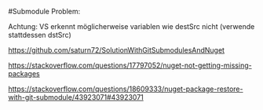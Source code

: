 #Submodule Problem:

Achtung: VS erkennt möglicherweise variablen wie destSrc nicht (verwende stattdessen dstSrc)

https://github.com/saturn72/SolutionWithGitSubmodulesAndNuget

https://stackoverflow.com/questions/17797052/nuget-not-getting-missing-packages

https://stackoverflow.com/questions/18609333/nuget-package-restore-with-git-submodule/43923071#43923071

